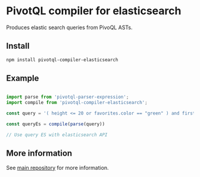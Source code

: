 # PivotQL compiler for elasticsearch

Produces elastic search queries from PivoQL ASTs.

## Install

```sh
npm install pivotql-compiler-elasticsearch
```

## Example

```js

import parse from 'pivotql-parser-expression';
import compile from 'pivotql-compiler-elasticsearch';

const query = '( height <= 20 or favorites.color == "green" ) and firstname in ["john", "doug"]';

const queryEs = compile(parse(query))

// Use query ES with elasticsearch API

```

## More information

See [main repository](https://github.com/jrmi/pivotql/) for more information.
